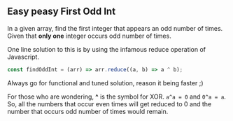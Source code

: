 ## Easy peasy First Odd Int

In a given array, find the first integer that appears an odd number of times. Given that **only one** integer occurs odd number of times.

One line solution to this is by using the infamous reduce operation of Javascript. 

```javascript
const findOddInt = (arr) => arr.reduce((a, b) => a ^ b);
```
Always go for functional and tuned solution, reason it being faster ;)

For those who are wondering, **^** is the symbol for XOR. `a^a = 0` and `0^a = a`. So, all the numbers that occur even times will get reduced to 0 and the number that occurs odd number of times would remain. 